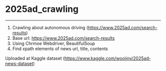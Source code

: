 # 2025ad_crawling
---
1. Crawling about autonomous driving (https://www.2025ad.com/search-results)
2. Base url: https://www.2025ad.com/search-results
3. Using Chrmoe Webdriver, BeautifulSoup
4. Find xpath elements of news url, title, contents

Uploaded at Kaggle dataset (https://www.kaggle.com/woojiny/2025ad-news-dataset)

